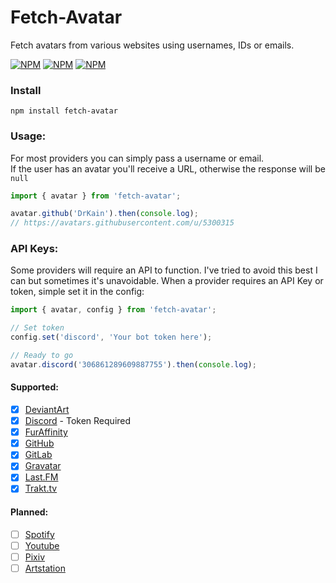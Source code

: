 # Fetch-Avatar

Fetch avatars from various websites using usernames, IDs or emails.

[![NPM](https://img.shields.io/npm/v/fetch-avatar)](https://www.npmjs.com/package/fetch-avatar) [![NPM](https://img.shields.io/npm/dt/fetch-avatar)](https://www.npmjs.com/package/fetch-avatar) [![NPM](https://img.shields.io/npm/types/fetch-avatar)](https://www.npmjs.com/package/fetch-avatar)

### Install

```
npm install fetch-avatar
```

### Usage:

For most providers you can simply pass a username or email.  
If the user has an avatar you'll receive a URL, otherwise the response will be `null`

```ts
import { avatar } from 'fetch-avatar';

avatar.github('DrKain').then(console.log);
// https://avatars.githubusercontent.com/u/5300315
```

### API Keys:

Some providers will require an API to function. I've tried to avoid this best I can but sometimes it's unavoidable.
When a provider requires an API Key or token, simple set it in the config:

```js
import { avatar, config } from 'fetch-avatar';

// Set token
config.set('discord', 'Your bot token here');

// Ready to go
avatar.discord('306861289609887755').then(console.log);
```

#### Supported:

-   [x] [DeviantArt](https://www.deviantart.com/)
-   [x] [Discord](https://discord.com/) - Token Required
-   [x] [FurAffinity](https://www.furaffinity.net/)
-   [x] [GitHub](https://github.com/)
-   [x] [GitLab](https://about.gitlab.com/)
-   [x] [Gravatar](https://en.gravatar.com/)
-   [x] [Last.FM](https://www.last.fm/)
-   [x] [Trakt.tv](https://trakt.tv)

#### Planned:

-   [ ] [Spotify](https://open.spotify.com)
-   [ ] [Youtube](https://youtube.com)
-   [ ] [Pixiv](https://www.pixiv.net/en/)
-   [ ] [Artstation](https://www.artstation.com/)
<!---    [ ] []() -->
